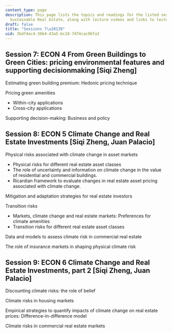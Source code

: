 ```yaml
---
content_type: page
description: This page lists the topics and readings for the listed sessions of 11.350
  Sustainable Real Estate, along with lecture videos and links to lecture slides.
draft: false
title: "Sessions 7\u20139"
uid: 3bdf4ac4-36b4-43a5-bc2d-7d74cac96fa3
---
```

## Session 7: ECON 4 From Green Buildings to Green Cities: pricing environmental features and supporting decisionmaking \[Siqi Zheng\]  

Estimating green building premium: Hedonic pricing technique 

Pricing green amenities  

- Within-city applications  
- Cross-city applications  

Supporting decision-making: Business and policy

## Session 8: ECON 5 Climate Change and Real Estate Investments \[Siqi Zheng, Juan Palacio\]

Physical risks associated with climate change in asset markets  

- Physical risks for different real estate asset classes  
- The role of uncertainty and information on climate change in the value of residential and commercial buildings.
- Ricardian framework to evaluate changes in real estate asset pricing associated with climate change. 

Mitigation and adaptation strategies for real estate investors  

Transition risks  

- Markets, climate change and real estate markets: Preferences for climate amenities  
- Transition risks for different real estate asset classes  

Data and models to assess climate risk in commercial real estate  

The role of insurance markets in shaping physical climate risk  

## Session 9: ECON 6 Climate Change and Real Estate Investments, part 2 \[Siqi Zheng, Juan Palacio\]

Discounting climate risks: the role of belief 

Climate risks in housing markets

Empirical strategies to quantify impacts of climate change on real estate prices: Difference-in-difference model 

Climate risks in commercial real estate markets